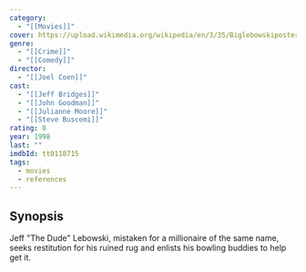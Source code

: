 ```yaml
---
category:
  - "[[Movies]]"
cover: https://upload.wikimedia.org/wikipedia/en/3/35/Biglebowskiposter.jpg
genre:
  - "[[Crime]]"
  - "[[Comedy]]"
director:
  - "[[Joel Coen]]"
cast:
  - "[[Jeff Bridges]]"
  - "[[John Goodman]]"
  - "[[Julianne Moore]]"
  - "[[Steve Buscemi]]"
rating: 8
year: 1998
last: ""
imdbId: tt0118715
tags:
  - movies
  - references
---
```

## Synopsis
Jeff "The Dude" Lebowski, mistaken for a millionaire of the same name, seeks restitution for his ruined rug and enlists his bowling buddies to help get it.
